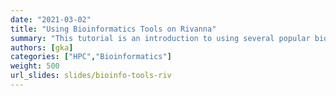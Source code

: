 ```yaml
---
date: "2021-03-02"
title: "Using Bioinformatics Tools on Rivanna"
summary: "This tutorial is an introduction to using several popular bioinformatics tools on Rivanna."
authors: [gka]
categories: ["HPC","Bioinformatics"]
weight: 500
url_slides: slides/bioinfo-tools-riv
---
```


